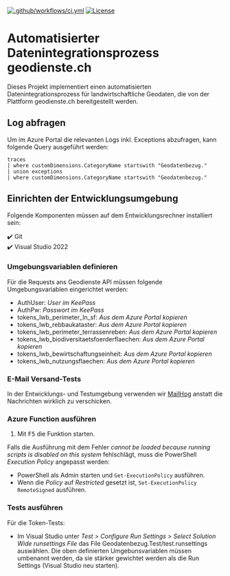 [![.github/workflows/ci.yml](https://github.com/blw-ofag-ufag/geodatenbezug_geodienste/actions/workflows/ci.yml/badge.svg)](https://github.com/blw-ofag-ufag/geodatenbezug_geodienste/actions/workflows/ci.yml) [![License](https://img.shields.io/github/license/blw-ofag-ufag/geodatenbezug_geodienste)](https://github.com/blw-ofag-ufag/geodatenbezug_geodienste/blob/main/LICENSE)

# Automatisierter Datenintegrationsprozess geodienste.ch

Dieses Projekt implementiert einen automatisierten Datenintegrationsprozess für landwirtschaftliche Geodaten, die von der Plattform geodienste.ch bereitgestellt werden.

## Log abfragen

Um im Azure Portal die relevanten Logs inkl. Exceptions abzufragen, kann folgende Query ausgeführt werden:

```
traces
| where customDimensions.CategoryName startswith "Geodatenbezug."
| union exceptions
| where customDimensions.CategoryName startswith "Geodatenbezug."
```

## Einrichten der Entwicklungsumgebung

Folgende Komponenten müssen auf dem Entwicklungsrechner installiert sein:

✔️ Git  
✔️ Visual Studio 2022

### Umgebungsvariablen definieren

Für die Requests ans Geodienste API müssen folgende Umgebungsvariablen eingerichtet werden:

- AuthUser: _User im KeePass_
- AuthPw: _Passwort im KeePass_
- tokens_lwb_perimeter_ln_sf: _Aus dem Azure Portal kopieren_
- tokens_lwb_rebbaukataster: _Aus dem Azure Portal kopieren_
- tokens_lwb_perimeter_terrassenreben: _Aus dem Azure Portal kopieren_
- tokens_lwb_biodiversitaetsfoerderflaechen: _Aus dem Azure Portal kopieren_
- tokens_lwb_bewirtschaftungseinheit: _Aus dem Azure Portal kopieren_
- tokens_lwb_nutzungsflaechen: _Aus dem Azure Portal kopieren_

### E-Mail Versand-Tests

In der Entwicklungs- und Testumgebung verwenden wir [MailHog](https://mailhog.geow.cloud/) anstatt die Nachrichten wirklich zu verschicken.

### Azure Function ausführen

1. Mit <kbd>F5</kbd> die Funktion starten.

Falls die Ausführung mit dem Fehler _cannot be loaded because running scripts is disabled on this system_ fehlschlägt, muss die PowerShell _Execution Policy_ angepasst werden:

- PowerShell als Admin starten und `Get-ExecutionPolicy` ausführen.
- Wenn die _Policy_ auf _Restricted_ gesetzt ist, `Set-ExecutionPolicy RemoteSigned` ausführen.

### Tests ausführen

Für die Token-Tests:

- Im Visual Studio unter _Test > Configure Run Settings > Select Solution Wide runsettings File_ das File Geodatenbezug.Test/test.runsettings auswählen. Die oben definierten Umgebunsvariablen müssen umbenannt werden, da sie stärker gewichtet werden als die Run Settings (Visual Studio neu starten).
